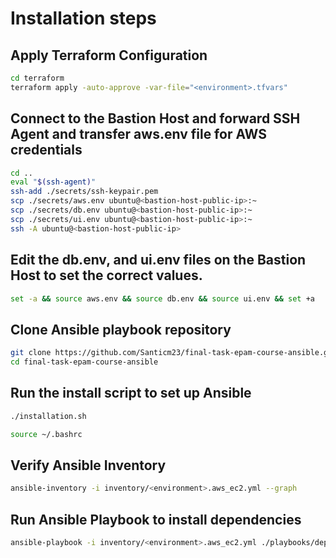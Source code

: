 # Installation steps

## Apply Terraform Configuration
```bash
cd terraform
terraform apply -auto-approve -var-file="<environment>.tfvars"
```

## Connect to the Bastion Host and forward SSH Agent and transfer aws.env file for AWS credentials
```bash
cd ..
eval "$(ssh-agent)"
ssh-add ./secrets/ssh-keypair.pem
scp ./secrets/aws.env ubuntu@<bastion-host-public-ip>:~
scp ./secrets/db.env ubuntu@<bastion-host-public-ip>:~
scp ./secrets/ui.env ubuntu@<bastion-host-public-ip>:~
ssh -A ubuntu@<bastion-host-public-ip>
```

## Edit the db.env, and ui.env files on the Bastion Host to set the correct values.
```bash
set -a && source aws.env && source db.env && source ui.env && set +a
```

## Clone Ansible playbook repository
```bash
git clone https://github.com/Santicm23/final-task-epam-course-ansible.git
cd final-task-epam-course-ansible
```

## Run the install script to set up Ansible
```bash
./installation.sh
```
```bash
source ~/.bashrc
```

## Verify Ansible Inventory
```bash
ansible-inventory -i inventory/<environment>.aws_ec2.yml --graph
```

## Run Ansible Playbook to install dependencies
```bash
ansible-playbook -i inventory/<environment>.aws_ec2.yml ./playbooks/dependencies.yml
```
